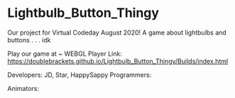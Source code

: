 # Lightbulb_Button_Thingy
Our project for Virtual Codeday August 2020! A game about lightbulbs and buttons . . . idk

Play our game at ~ 
WEBGL Player Link: https://doublebrackets.github.io/Lightbulb_Button_Thingy/Builds/index.html

Developers:
JD, Star, HappySappy
Programmers:

Animators:
